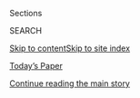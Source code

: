 <div id="app">

<div>

<div class="NYTAppHideMasthead css-1r6wvpq e1suatyy0">

<div class="section css-ui9rw0 e1suatyy2">

<div class="css-eph4ug er09x8g0">

<div class="css-6n7j50">

</div>

<span class="css-1dv1kvn">Sections</span>

<div class="css-10488qs">

<span class="css-1dv1kvn">SEARCH</span>

</div>

[Skip to content](#site-content)[Skip to site
index](#site-index)

</div>

<div class="css-10698na e1huz5gh0">

</div>

</div>

<div id="masthead-bar-one" class="section hasLinks css-15hmgas e1csuq9d3">

<div class="css-uqyvli e1csuq9d0">

</div>

<div class="css-1uqjmks e1csuq9d1">

</div>

<div class="css-9e9ivx">

[](https://myaccount.nytimes3xbfgragh.onion/auth/login?response_type=cookie&client_id=vi)

</div>

<div class="css-1bvtpon e1csuq9d2">

[Today’s Paper](https://www.nytimes3xbfgragh.onion/section/todayspaper)

</div>

</div>

</div>

</div>

<div data-aria-hidden="false">

<div id="site-content" data-role="main">

<div id="top-wrapper" class="css-15p45cc eaca97t0" type="top">

<div id="top-slug" class="css-19x0jxb eaca97t1" hidden="">

Advertisement

</div>

[Continue reading the main
story](#after-top)

<div class="ad top-wrapper" style="text-align:center;height:100%;display:block;min-height:90px">

<div id="top" class="place-ad" data-position="top" data-size-key="top">

</div>

</div>

<div id="after-top">

</div>

</div>

<div id="byline" class="section css-15h4p1b e9abtgs0">

<div class="css-1j21atc e1svk9qx1">

<div class="css-nfcc9b e1svk9qx3">

<div class="css-cnx41t">

![Portrait of Mike
Isaac](https://static01.graylady3jvrrxbe.onion/images/2018/02/16/multimedia/author-mike-isaac/author-mike-isaac-thumbLarge.jpg)

</div>

<div class="css-vl9dhg e1svk9qx5">

<div class="css-1nrhkj6 e1svk9qx6">

# Mike Isaac

</div>

## <span></span>

Mike Isaac is a technology correspondent and the author of [Super
Pumped: The Battle for
Uber](https://www.amazon.com/gp/product/0393652246/ref=dbs_a_def_rwt_hsch_vapi_taft_p1_i0),
a NYT best-selling book on the dramatic rise and fall of the
ride-hailing company. He regularly covers Facebook and other large
technology firms and is based in The Times's San Francisco bureau.

<span class="css-dd5dyy">More**</span>

</div>

</div>

</div>

<div>

<div id="mid1-wrapper" class="css-1mn4oms eaca97t0" type="rank">

<div id="mid1-slug" class="css-1tag3rd eaca97t1">

Advertisement

</div>

[Continue reading the main
story](#after-mid1)

<div id="mid1" class="ad mid1-wrapper" style="text-align:center;height:100%;display:block">

</div>

<div id="after-mid1">

</div>

</div>

</div>

<div class="css-185go5a e1o5byef0">

<div class="css-15cbhtu">

  - [Latest](#stream-panel)
  - <span class="css-6n7j50">Search</span>
    <div class="control">
    <div class="label-container css-1dv1kvn">
    Search
    </div>
    <div class="css-wm4t3d">
    **<span id="clear-search-input" class="css-1dv1kvn">Clear this text
    input</span>
    </div>
    </div>
    <span class="css-1iovbfw"></span>

<div id="stream-panel" class="section css-8msx5b e1jz0cab1">

<div class="css-13mho3u">

1.  
    
    <div class="css-1cp3ece">
    
    <div class="css-1l4spti">
    
    [](/2020/08/02/business/economy/trump-tiktok-china-national-security.html)
    
    <div class="css-79elbk">
    
    ![](https://static01.graylady3jvrrxbe.onion/images/2020/08/02/us/politics/02dc-tiktok1/02dc-tiktok1-thumbWide.jpg?quality=75&auto=webp&disable=upscale)
    
    </div>
    
    ## Microsoft Says It’ll Continue Pursuit of TikTok
    
    The announcement came after the company consulted with President
    Trump, who has threatened to ban the app and expressed national
    security concerns about it in recent weeks.
    
    <div class="css-1nqbnmb ea5icrr0">
    
    By <span class="css-1n7hynb">Mike Isaac, Ana Swanson
    <span>and</span> Maggie
    Haberman</span>
    
    </div>
    
    </div>
    
    <div class="css-1lc2l26 e1xfvim33">
    
    </div>
    
    </div>

2.  
    
    <div class="css-1cp3ece">
    
    <div class="css-1l4spti">
    
    [](/2020/07/31/technology/tiktok-microsoft.html)
    
    <div class="css-79elbk">
    
    ![](https://static01.graylady3jvrrxbe.onion/images/2020/08/01/business/31JPtiktok-print/merlin_170133723_92af7f95-2132-4ee6-bc4d-638fcf0dc8cd-thumbWide.jpg?quality=75&auto=webp&disable=upscale)
    
    </div>
    
    ## Microsoft Said to Be in Talks to Buy TikTok, as Trump Weighs Curtailing App
    
    The discussions come as TikTok’s ownership by a Chinese company is
    under scrutiny by the White House and lawmakers.
    
    <div class="css-1nqbnmb ea5icrr0">
    
    By <span class="css-1n7hynb">Mike Isaac, Ana Swanson
    <span>and</span> Alan
    Rappeport</span>
    
    </div>
    
    </div>
    
    <div class="css-1lc2l26 e1xfvim33">
    
    </div>
    
    </div>

3.  
    
    <div class="css-1cp3ece">
    
    <div class="css-1l4spti">
    
    [](/live/2020/07/31/business/stock-market-today-coronavirus/the-economy-is-in-record-decline-but-not-for-the-tech-giants)
    
    <div class="css-79elbk">
    
    ![](https://static01.graylady3jvrrxbe.onion/images/2020/07/30/technology/30tech-earnings/oakImage-1596148409520-thumbWide.jpg?quality=75&auto=webp&disable=upscale)
    
    </div>
    
    ## The economy is in record decline, but not for the tech giants.
    
    <div class="css-1nqbnmb ea5icrr0">
    
    By <span class="css-1n7hynb">Daisuke Wakabayashi, Karen Weise, Jack
    Nicas <span>and</span> Mike
    Isaac</span>
    
    </div>
    
    </div>
    
    <div class="css-1lc2l26 e1xfvim33">
    
    </div>
    
    </div>

4.  
    
    <div class="css-1cp3ece">
    
    <div class="css-1l4spti">
    
    [](/2020/07/30/technology/tech-company-earnings-amazon-apple-facebook-google.html)
    
    <div class="css-79elbk">
    
    ![](https://static01.graylady3jvrrxbe.onion/images/2020/07/30/technology/30tech-earnings/oakImage-1596148409520-thumbWide.jpg?quality=75&auto=webp&disable=upscale)
    
    </div>
    
    ## The Economy Is in Record Decline, but Not for the Tech Giants
    
    Even though the tech industry’s four biggest companies were stung by
    a slowdown in spending, they reported a combined $28 billion in
    profits on Thursday.
    
    <div class="css-1nqbnmb ea5icrr0">
    
    By <span class="css-1n7hynb">Daisuke Wakabayashi, Karen Weise, Jack
    Nicas <span>and</span> Mike
    Isaac</span>
    
    </div>
    
    </div>
    
    <div class="css-1lc2l26 e1xfvim33">
    
    </div>
    
    </div>

5.  
    
    <div class="css-1cp3ece">
    
    <div class="css-1l4spti">
    
    [](/live/2020/07/30/business/stock-market-today-coronavirus/facebook-nearly-doubles-its-profit-but-warns-of-fallout-from-ad-boycotts)
    
    <div class="css-79elbk">
    
    ![](https://static01.graylady3jvrrxbe.onion/images/2020/07/30/business/30markets-brf-facebook/merlin_174655161_89b625c0-9697-484c-8543-ca8e17245182-thumbWide.jpg?quality=75&auto=webp&disable=upscale)
    
    </div>
    
    ## Facebook nearly doubles its profit, but warns of fallout from ad boycotts.
    
    <div class="css-1nqbnmb ea5icrr0">
    
    By <span class="css-1n7hynb">Mike
    Isaac</span>
    
    </div>
    
    </div>
    
    <div class="css-1lc2l26 e1xfvim33">
    
    </div>
    
    </div>

6.  
    
    <div class="css-1cp3ece">
    
    <div class="css-1l4spti">
    
    [](/live/2020/07/29/technology/tech-ceos-hearing-testimony/tech-executives-looked-like-they-work-in-well-tech-offices)
    
    <div class="css-79elbk">
    
    ![](https://static01.graylady3jvrrxbe.onion/images/2020/07/29/business/29tech-brf-bezos/merlin_175080987_d8c67f0a-fcc9-4477-ab3b-7c68399e5d36-thumbWide.jpg?quality=75&auto=webp&disable=upscale)
    
    </div>
    
    ## Tech executives looked like they work in, well, tech offices.
    
    <div class="css-1nqbnmb ea5icrr0">
    
    By <span class="css-1n7hynb">Mike
    Isaac</span>
    
    </div>
    
    </div>
    
    <div class="css-1lc2l26 e1xfvim33">
    
    </div>
    
    </div>

7.  
    
    <div class="css-1cp3ece">
    
    <div class="css-1l4spti">
    
    [](/live/2020/07/29/technology/tech-ceos-hearing-testimony/lawmakers-said-documents-show-facebook-tried-to-neutralize-a-competitive-threat)
    
    <div class="css-79elbk">
    
    ![](https://static01.graylady3jvrrxbe.onion/images/2020/07/29/business/29tech-hearing-hotdocs/merlin_175079946_aebc7771-9252-4f51-b55d-0d8de1c69480-thumbWide.jpg?quality=75&auto=webp&disable=upscale)
    
    </div>
    
    ## Lawmakers said documents show Facebook tried to neutralize a “competitive threat.”
    
    <div class="css-1nqbnmb ea5icrr0">
    
    By <span class="css-1n7hynb">Mike
    Isaac</span>
    
    </div>
    
    </div>
    
    <div class="css-1lc2l26 e1xfvim33">
    
    </div>
    
    </div>

8.  
    
    <div class="css-1cp3ece">
    
    <div class="css-1l4spti">
    
    [](/live/2020/07/29/technology/tech-ceos-hearing-testimony/big-techs-rivals-spoke-out-ahead-of-the-hearing)
    
    <div class="css-79elbk">
    
    ![](https://static01.graylady3jvrrxbe.onion/images/2020/07/29/business/29tech-hearing-rivals/merlin_164279103_480dfcec-5c97-492c-b524-1e7885551ae2-thumbWide.jpg?quality=75&auto=webp&disable=upscale)
    
    </div>
    
    ## Big Tech’s rivals spoke out ahead of the hearing.
    
    <div class="css-1nqbnmb ea5icrr0">
    
    By <span class="css-1n7hynb">Mike Isaac <span>and</span> Erin
    Griffith</span>
    
    </div>
    
    </div>
    
    <div class="css-1lc2l26 e1xfvim33">
    
    </div>
    
    </div>

9.  
    
    <div class="css-1cp3ece">
    
    <div class="css-1l4spti">
    
    [](/2020/07/29/technology/tech-ceos-congress-what-to-know.html)
    
    <div class="css-79elbk">
    
    ![](https://static01.graylady3jvrrxbe.onion/images/2020/07/28/business/28hearing-handbook-combo-web-PROMO/28hearing-handbook-combo-web-PROMO-thumbWide-v4.jpg?quality=75&auto=webp&disable=upscale)
    
    </div>
    
    ## A Handbook to Today’s Tech Hearing
    
    The C.E.O.s are likely to argue before Congress that their companies
    aren’t anticompetitive. Here are the facts.
    
    <div class="css-1nqbnmb ea5icrr0">
    
    By <span class="css-1n7hynb">Jack Nicas, Daisuke Wakabayashi, Karen
    Weise <span>and</span> Mike
    Isaac</span>
    
    </div>
    
    </div>
    
    <div class="css-1lc2l26 e1xfvim33">
    
    </div>
    
    </div>

10. 
    
    <div class="css-1cp3ece">
    
    <div class="css-1l4spti">
    
    [](/2020/07/23/business/twitter-earnings.html)
    
    <div class="css-79elbk">
    
    ![](https://static01.graylady3jvrrxbe.onion/images/2020/07/23/business/23markets-brf-twitter/merlin_173843364_3dcd71fb-9700-414d-abba-0fb2a44712d5-thumbWide.jpg?quality=75&auto=webp&disable=upscale)
    
    </div>
    
    ## Twitter’s user count surged but its revenue fell in the second quarter.
    
    <div class="css-1nqbnmb ea5icrr0">
    
    By <span class="css-1n7hynb">Mike Isaac</span>
    
    </div>
    
    </div>
    
    <div class="css-1lc2l26 e1xfvim33">
    
    </div>
    
    </div>

<div class="css-13mho3u">

<div class="css-1t62hi8">

<div class="css-1stvaey">

Show
More

<div>

<div style="border:0;clip:rect(0 0 0 0);height:1px;margin:-1px;overflow:hidden;white-space:nowrap;padding:0;width:1px;position:absolute" data-role="log" data-aria-live="assertive">

</div>

<div style="border:0;clip:rect(0 0 0 0);height:1px;margin:-1px;overflow:hidden;white-space:nowrap;padding:0;width:1px;position:absolute" data-role="log" data-aria-live="assertive">

</div>

<div style="border:0;clip:rect(0 0 0 0);height:1px;margin:-1px;overflow:hidden;white-space:nowrap;padding:0;width:1px;position:absolute" data-role="log" data-aria-live="polite">

</div>

<div style="border:0;clip:rect(0 0 0 0);height:1px;margin:-1px;overflow:hidden;white-space:nowrap;padding:0;width:1px;position:absolute" data-role="log" data-aria-live="polite">

</div>

</div>

</div>

</div>

</div>

</div>

<div class="css-g6hk37 supplemental">

<div id="mid2-wrapper" class="css-10wkyv7 eaca97t0" type="lede">

<div id="mid2-slug" class="css-1tag3rd eaca97t1">

Advertisement

</div>

[Continue reading the main
story](#after-mid2)

<div id="mid2" class="ad mid2-wrapper" style="text-align:center;height:100%;display:block;min-height:250px">

</div>

<div id="after-mid2">

</div>

</div>

## Follow Elsewhere

<div class="module-body">

  - [**<span data-aria-hidden="true">MikeIsaac</span><span class="css-1dv1kvn">twitter
    page for
    MikeIsaac</span>](https://twitter.com/MikeIsaac)
  - [**<span data-aria-hidden="true">mikejisaac</span><span class="css-1dv1kvn">facebook
    page for
    mikejisaac</span>](https://www.facebookcorewwwi.onion/mikejisaac)

</div>

## Feedback? Questions?

<div class="css-hftqp3">

Include your name, the article headline, and your message.

</div>

Email Author

</div>

</div>

</div>

</div>

</div>

</div>

## Site Index

<div>

</div>

## Site Information Navigation

  - [© <span>2020</span> <span>The New York Times
    Company</span>](https://help.nytimes3xbfgragh.onion/hc/en-us/articles/115014792127-Copyright-notice)

<!-- end list -->

  - [NYTCo](https://www.nytco.com/)
  - [Contact
    Us](https://help.nytimes3xbfgragh.onion/hc/en-us/articles/115015385887-Contact-Us)
  - [Work with us](https://www.nytco.com/careers/)
  - [Advertise](https://nytmediakit.com/)
  - [T Brand Studio](http://www.tbrandstudio.com/)
  - [Your Ad
    Choices](https://www.nytimes3xbfgragh.onion/privacy/cookie-policy#how-do-i-manage-trackers)
  - [Privacy](https://www.nytimes3xbfgragh.onion/privacy)
  - [Terms of
    Service](https://help.nytimes3xbfgragh.onion/hc/en-us/articles/115014893428-Terms-of-service)
  - [Terms of
    Sale](https://help.nytimes3xbfgragh.onion/hc/en-us/articles/115014893968-Terms-of-sale)
  - [Site
    Map](https://spiderbites.nytimes3xbfgragh.onion)
  - [Help](https://help.nytimes3xbfgragh.onion/hc/en-us)
  - [Subscriptions](https://www.nytimes3xbfgragh.onion/subscription?campaignId=37WXW)

</div>

</div>
